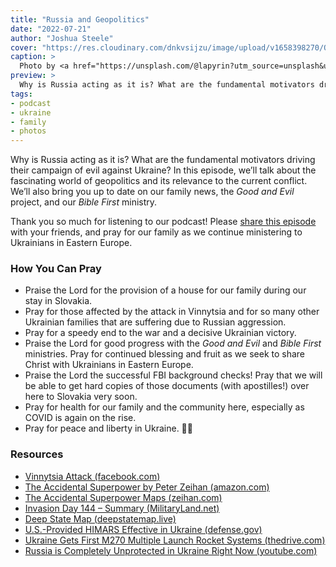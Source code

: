 ```yaml
---
title: "Russia and Geopolitics"
date: "2022-07-21"
author: "Joshua Steele"
cover: "https://res.cloudinary.com/dnkvsijzu/image/upload/v1658398270/OFReport/2022-07-21-russia-and-geopolitics/ivan-lapyrin-9rGjL68h5N8-unsplash-1200-630_valqso.jpg"
caption: >
  Photo by <a href="https://unsplash.com/@lapyrin?utm_source=unsplash&utm_medium=referral&utm_content=creditCopyText">Ivan Lapyrin</a> on <a href="https://unsplash.com/s/photos/kremlin-night?utm_source=unsplash&utm_medium=referral&utm_content=creditCopyText">Unsplash</a>
preview: >
  Why is Russia acting as it is? What are the fundamental motivators driving their campaign of evil against Ukraine? In this episode, we’ll talk about the fascinating world of geopolitics and its relevance to the current conflict. We’ll also bring you up to date on our family news, the Good and Evil project, and our Bible First ministry.
tags:
- podcast
- ukraine
- family
- photos
---
```


Why is Russia acting as it is? What are the fundamental motivators driving their campaign of evil against Ukraine? In this episode, we’ll talk about the fascinating world of geopolitics and its relevance to the current conflict. We’ll also bring you up to date on our family news, the *Good and Evil* project, and our *Bible First* ministry.

Thank you so much for listening to our podcast! Please [share this episode](https://podcasts.apple.com/us/podcast/journey-to-ukraine/id1613710582) with your friends, and pray for our family as we continue ministering to Ukrainians in Eastern Europe.

<article-spacer />

<div id="buzzsprout-player-11004806"></div><script src="https://www.buzzsprout.com/1953515/11004806-russia-and-geopolitics.js?container_id=buzzsprout-player-11004806&player=small" type="text/javascript" charset="utf-8"></script>

<article-image publicId="OFReport/2022-07-21-russia-and-geopolitics/thehordelands2-01_kwpubx" height="768" caption="The Eurasian Hordelands map from [*The Accidental Superpower*](https://zeihan.com/purchase-the-accidental-superpower/) by Peter Zeihan" />

### How You Can Pray

- Praise the Lord for the provision of a house for our family during our stay in Slovakia.
- Pray for those affected by the attack in Vinnytsia and for so many other Ukrainian families that are suffering due to Russian aggression.
- Pray for a speedy end to the war and a decisive Ukrainian victory.
- Praise the Lord for good progress with the *Good and Evil* and *Bible First* ministries. Pray for continued blessing and fruit as we seek to share Christ with Ukrainians in Eastern Europe.
- Praise the Lord the successful FBI background checks! Pray that we will be able to get hard copies of those documents (with apostilles!) over here to Slovakia very soon.
- Pray for health for our family and the community here, especially as COVID is again on the rise.
- Pray for peace and liberty in Ukraine. 💙💛

### Resources

- [Vinnytsia Attack (facebook.com)](https://www.facebook.com/joshukraine/posts/pfbid0bxUBuzDuQMsYjkh7sHhToPS67UFDy8WEAmm7iaj5Q25htbAocHaNy96xP7X8gkqdl)
- [The Accidental Superpower by Peter Zeihan (amazon.com)](https://www.amazon.com/gp/product/1455583685/)
- [The Accidental Superpower Maps (zeihan.com)](https://zeihan.com/the-accidental-superpower-maps/)
- [Invasion Day 144 – Summary (MilitaryLand.net)](https://militaryland.net/news/invasion-day-144-summary/)
- [Deep State Map (deepstatemap.live)](https://deepstatemap.live/en)
- [U.S.-Provided HIMARS Effective in Ukraine (defense.gov)](https://www.defense.gov/News/News-Stories/Article/Article/3095394/us-provided-himars-effective-in-ukraine/)
- [Ukraine Gets First M270 Multiple Launch Rocket Systems (thedrive.com)](https://www.thedrive.com/the-war-zone/ukraine-gets-first-m270-multiple-launch-rocket-systems)
- [Russia is Completely Unprotected in Ukraine Right Now (youtube.com)](https://youtu.be/fGHQspdZPvU)

<article-callout content="We have lots of photos this time, so be sure to scroll all the way to the end! First up, a few photos from our move to Mojš..." />

<article-image publicId="OFReport/2022-07-21-russia-and-geopolitics/moving/IMG_8585_sqgf1h" width="768" caption="Our friend, Kati, helps the kids wrap furniture in shrink wrap before loading into the moving van." />

<article-image publicId="OFReport/2022-07-21-russia-and-geopolitics/moving/IMG_8588_ua4cvn" height="768" caption="David is getting better and better at helping Dad with the screw gun!" />

<article-image publicId="OFReport/2022-07-21-russia-and-geopolitics/moving/IMG_8581_ewxw5j" height="768" caption="Rebekah rides the elevator on a bean bag! 🤪" />

<article-image publicId="OFReport/2022-07-21-russia-and-geopolitics/moving/IMG_8583_pn48uv" width="768" caption="Helping Dad move his desk! 😎💪🏻" />

<article-image publicId="OFReport/2022-07-21-russia-and-geopolitics/moving/IMG_8593_bupnrd" width="768" caption="We are no longer just a “suitcase family”. We actually have some furniture that requires a cargo van to move!" />

<article-image publicId="OFReport/2022-07-21-russia-and-geopolitics/moving/IMG_8568_hddbjg" width="768" caption="This house came with a couch!" />

<article-callout content="Next up, some recent family photos..." />

<article-image publicId="OFReport/2022-07-21-russia-and-geopolitics/family/FCD3D9B3-BF63-4046-919E-18BF8D7C0952_dgcm1s" height="768" caption="Mia is snug as a bug in a... beanbag! 💗" />

<article-image publicId="OFReport/2022-07-21-russia-and-geopolitics/family/518F2093-80ED-45FD-99FB-931C8011B648_etmohr" width="768" caption="Right after our move, Granddad bought us a little kiddie pool." />

<article-image publicId="OFReport/2022-07-21-russia-and-geopolitics/family/IMG_0076_wf28n1" height="768" caption="With all the hot weather, the pool has been a hit! 💦☀️" />

<article-image publicId="OFReport/2022-07-21-russia-and-geopolitics/family/IMG_8671_fy3olg" width="768" caption="Daddy and David grab an impromtu McDonald’s lunch while running errands in town. 😋" />

<article-callout content="And now some of those gorgeous terrace views!" />

<article-image publicId="OFReport/2022-07-21-russia-and-geopolitics/terrace-views/IMG_8594_ify3u5" width="768" caption="Mountains in the front yard, anyone?" />

<article-image publicId="OFReport/2022-07-21-russia-and-geopolitics/terrace-views/IMG_0194_an8hny" width="768" />

<article-image publicId="OFReport/2022-07-21-russia-and-geopolitics/terrace-views/IMG_0195_wldswf" width="768" />

<article-image publicId="OFReport/2022-07-21-russia-and-geopolitics/terrace-views/IMG_0092_szoluz" height="768" caption="Sunset in Mojš (back of the house)" />

<article-image publicId="OFReport/2022-07-21-russia-and-geopolitics/terrace-views/IMG_8664_n22mhx" width="768" caption="After it rains, we often get breathtaking rainbows! 🌧🌈" />

<article-callout content="The following are photos sent to us by various people who are using the *Good and Evil* books in ministry in Ukraine..." />

<article-image publicId="OFReport/2022-07-21-russia-and-geopolitics/good-and-evil/image0_z3odsw" width="768" />

<article-image publicId="OFReport/2022-07-21-russia-and-geopolitics/good-and-evil/image1_bexewt" width="768" />

<article-image publicId="OFReport/2022-07-21-russia-and-geopolitics/good-and-evil/IMG_20220710_103443_dvi65k" height="768" />

<article-image publicId="OFReport/2022-07-21-russia-and-geopolitics/good-and-evil/IMG_20220710_133805_gvtmm7" height="768" />

<article-image publicId="OFReport/2022-07-21-russia-and-geopolitics/good-and-evil/IMG-89f4a7b545356ab6e4f7981a5f3b7f42-V_hdidk1" width="768" />

<article-image publicId="OFReport/2022-07-21-russia-and-geopolitics/good-and-evil/viber_image_2022-07-18_13-35-00-605_tat9cq" height="768" />

<article-image publicId="OFReport/2022-07-21-russia-and-geopolitics/good-and-evil/viber_image_2022-07-18_13-35-16-646_ti7kew" height="768" />

<article-image publicId="OFReport/2022-07-21-russia-and-geopolitics/good-and-evil/IMG-4c0c8584fc0b02a086371c9447eb7178-V_rxoelw" height="768" />

<article-image publicId="OFReport/2022-07-21-russia-and-geopolitics/good-and-evil/photo_2022-07-11_11-56-49_x6rexl" height="768" />

<article-image publicId="OFReport/2022-07-21-russia-and-geopolitics/good-and-evil/IMG-bc17a30213fa37eeef3db7197771ef0f-V_jhtipf" height="768" />

<article-image publicId="OFReport/2022-07-21-russia-and-geopolitics/good-and-evil/IMG-1d1a1d27d2b182d3eecf3d077ee16eb6-V_f3dpco" height="768" />

<article-image publicId="OFReport/2022-07-21-russia-and-geopolitics/good-and-evil/IMG-5ae17cebab62f5de8086269500b3192f-V_nhijdd" height="768" />

<article-image publicId="OFReport/2022-07-21-russia-and-geopolitics/good-and-evil/IMG-0d69dc4072cc5e7e30173329a05840db-V_iztcre" width="768" />
